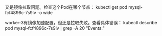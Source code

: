 又是镜像拉取问题。检查这个Pod在哪个节点：
kubectl get pod mysql-fcf4896c-7s9lv -o wide

worker-3有镜像加速配置，但还是拉取失败。查看具体错误：
kubectl describe pod mysql-fcf4896c-7s9lv | grep -A 20 "Events:"

